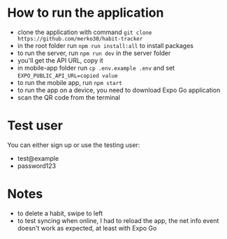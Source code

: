 # How to run the application

- clone the application with command `git clone https://github.com/merko30/habit-tracker`
- in the root folder run `npm run install:all` to install packages
- to run the server, run `npm run dev` in the server folder
- you'll get the API URL, copy it
- in mobile-app folder run `cp .env.example .env` and set `EXPO_PUBLIC_API_URL=copied value`
- to run the mobile app, run `npm start`
- to run the app on a device, you need to download Expo Go application
- scan the QR code from the terminal

# Test user
You can either sign up or use the testing user:
- test@example
- password123

# Notes
- to delete a habit, swipe to left
- to test syncing when online, I had to reload the app, the net info event doesn't work as expected, at least with Expo Go
